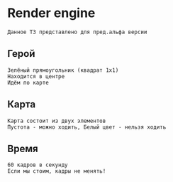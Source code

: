 # Render engine
    Данное ТЗ представлено для пред.альфа версии
## Герой
    Зелёный прямоугольник (квадрат 1x1)
    Находится в центре
    Идём по карте
## Карта
    Карта состоит из двух элементов
    Пустота - можно ходить, Белый цвет - нельзя ходить
## Время
    60 кадров в секунду
    Если мы стоим, кадры не менять!
